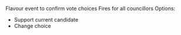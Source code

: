 Flavour event to confirm vote choices 
Fires for all councillors 
Options: 
* Support current candidate
* Change choice